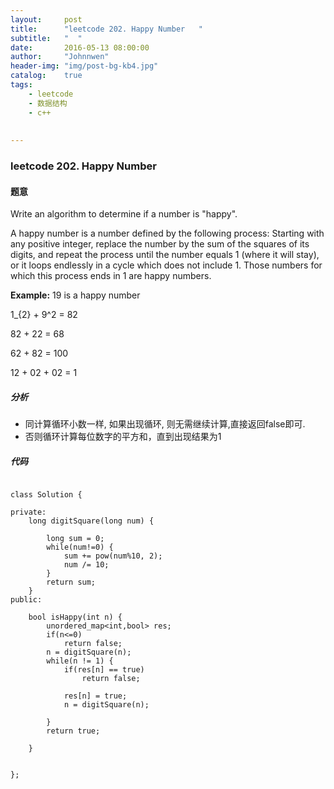 ```yaml
---
layout:     post
title:      "leetcode 202. Happy Number   "
subtitle:   "  "
date:       2016-05-13 08:00:00
author:     "Johnnwen"
header-img: "img/post-bg-kb4.jpg"
catalog:    true
tags:
    - leetcode
    - 数据结构
    - c++
  
    
---
```



### leetcode 202. Happy Number  

#### 题意

Write an algorithm to determine if a number is "happy".

A happy number is a number defined by the following process: Starting with any positive integer, replace the number by the sum of the squares of its digits, and repeat the process until the number equals 1 (where it will stay), or it loops endlessly in a cycle which does not include 1. Those numbers for which this process ends in 1 are happy numbers.

**Example:** 19 is a happy number

1_{2} + 9^2 = 82

82 + 22 = 68

62 + 82 = 100

12 + 02 + 02 = 1


##### 分析

* 同计算循环小数一样, 如果出现循环, 则无需继续计算,直接返回false即可. 
* 否则循环计算每位数字的平方和，直到出现结果为1

##### 代码

```

class Solution {
     
private:
    long digitSquare(long num) {  
        
        long sum = 0;  
        while(num!=0) {  
            sum += pow(num%10, 2);  
            num /= 10;  
        }  
        return sum;  
    }  
public:
    
    bool isHappy(int n) {
        unordered_map<int,bool> res; 
        if(n<=0) 
            return false;  
        n = digitSquare(n); 
        while(n != 1) {  
            if(res[n] == true) 
                return false; 
                
            res[n] = true;  
            n = digitSquare(n);  
           
        }  
        return true;  
        
    }
    
    
};

```

